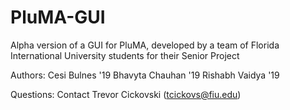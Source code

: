 # PluMA-GUI
Alpha version of a GUI for PluMA, developed by a team of Florida International University students for their Senior Project

Authors: Cesi Bulnes '19
         Bhavyta Chauhan '19
         Rishabh Vaidya '19

Questions: Contact Trevor Cickovski (tcickovs@fiu.edu)
